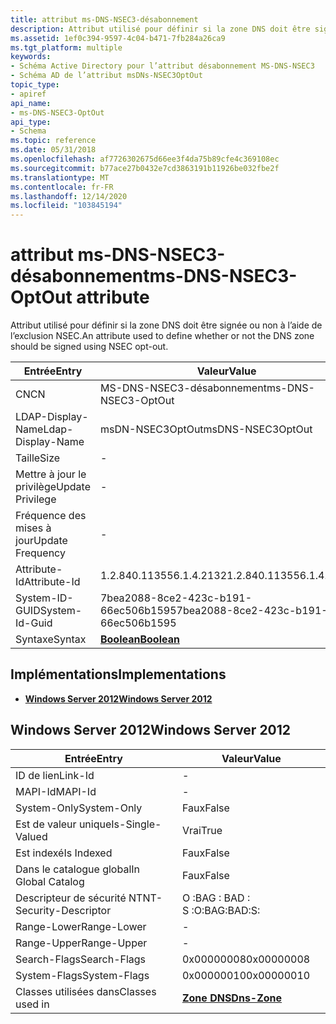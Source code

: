 ```yaml
---
title: attribut ms-DNS-NSEC3-désabonnement
description: Attribut utilisé pour définir si la zone DNS doit être signée ou non à l’aide de l’exclusion NSEC.
ms.assetid: 1ef0c394-9597-4c04-b471-7fb284a26ca9
ms.tgt_platform: multiple
keywords:
- Schéma Active Directory pour l’attribut désabonnement MS-DNS-NSEC3
- Schéma AD de l’attribut msDNs-NSEC3OptOut
topic_type:
- apiref
api_name:
- ms-DNS-NSEC3-OptOut
api_type:
- Schema
ms.topic: reference
ms.date: 05/31/2018
ms.openlocfilehash: af7726302675d66ee3f4da75b89cfe4c369108ec
ms.sourcegitcommit: b77ace27b0432e7cd3863191b11926be032fbe2f
ms.translationtype: MT
ms.contentlocale: fr-FR
ms.lasthandoff: 12/14/2020
ms.locfileid: "103845194"
---
```

# <a name="ms-dns-nsec3-optout-attribute"></a><span data-ttu-id="5d0f1-105">attribut ms-DNS-NSEC3-désabonnement</span><span class="sxs-lookup"><span data-stu-id="5d0f1-105">ms-DNS-NSEC3-OptOut attribute</span></span>

<span data-ttu-id="5d0f1-106">Attribut utilisé pour définir si la zone DNS doit être signée ou non à l’aide de l’exclusion NSEC.</span><span class="sxs-lookup"><span data-stu-id="5d0f1-106">An attribute used to define whether or not the DNS zone should be signed using NSEC opt-out.</span></span>



| <span data-ttu-id="5d0f1-107">Entrée</span><span class="sxs-lookup"><span data-stu-id="5d0f1-107">Entry</span></span> | <span data-ttu-id="5d0f1-108">Valeur</span><span class="sxs-lookup"><span data-stu-id="5d0f1-108">Value</span></span> |
|-------------------|--------------------------------------|
| <span data-ttu-id="5d0f1-109">CN</span><span class="sxs-lookup"><span data-stu-id="5d0f1-109">CN</span></span>                | <span data-ttu-id="5d0f1-110">MS-DNS-NSEC3-désabonnement</span><span class="sxs-lookup"><span data-stu-id="5d0f1-110">ms-DNS-NSEC3-OptOut</span></span>                  |
| <span data-ttu-id="5d0f1-111">LDAP-Display-Name</span><span class="sxs-lookup"><span data-stu-id="5d0f1-111">Ldap-Display-Name</span></span> | <span data-ttu-id="5d0f1-112">msDN-NSEC3OptOut</span><span class="sxs-lookup"><span data-stu-id="5d0f1-112">msDNS-NSEC3OptOut</span></span>                    |
| <span data-ttu-id="5d0f1-113">Taille</span><span class="sxs-lookup"><span data-stu-id="5d0f1-113">Size</span></span>              | \-                                   |
| <span data-ttu-id="5d0f1-114">Mettre à jour le privilège</span><span class="sxs-lookup"><span data-stu-id="5d0f1-114">Update Privilege</span></span>  | \-                                   |
| <span data-ttu-id="5d0f1-115">Fréquence des mises à jour</span><span class="sxs-lookup"><span data-stu-id="5d0f1-115">Update Frequency</span></span>  | \-                                   |
| <span data-ttu-id="5d0f1-116">Attribute-Id</span><span class="sxs-lookup"><span data-stu-id="5d0f1-116">Attribute-Id</span></span>      | <span data-ttu-id="5d0f1-117">1.2.840.113556.1.4.2132</span><span class="sxs-lookup"><span data-stu-id="5d0f1-117">1.2.840.113556.1.4.2132</span></span>              |
| <span data-ttu-id="5d0f1-118">System-ID-GUID</span><span class="sxs-lookup"><span data-stu-id="5d0f1-118">System-Id-Guid</span></span>    | <span data-ttu-id="5d0f1-119">7bea2088-8ce2-423c-b191-66ec506b1595</span><span class="sxs-lookup"><span data-stu-id="5d0f1-119">7bea2088-8ce2-423c-b191-66ec506b1595</span></span> |
| <span data-ttu-id="5d0f1-120">Syntaxe</span><span class="sxs-lookup"><span data-stu-id="5d0f1-120">Syntax</span></span>            | [<span data-ttu-id="5d0f1-121">**Boolean**</span><span class="sxs-lookup"><span data-stu-id="5d0f1-121">**Boolean**</span></span>](s-boolean.md)         |



## <a name="implementations"></a><span data-ttu-id="5d0f1-122">Implémentations</span><span class="sxs-lookup"><span data-stu-id="5d0f1-122">Implementations</span></span>

-   [<span data-ttu-id="5d0f1-123">**Windows Server 2012**</span><span class="sxs-lookup"><span data-stu-id="5d0f1-123">**Windows Server 2012**</span></span>](#windows-server-2012)

## <a name="windows-server-2012"></a><span data-ttu-id="5d0f1-124">Windows Server 2012</span><span class="sxs-lookup"><span data-stu-id="5d0f1-124">Windows Server 2012</span></span>



| <span data-ttu-id="5d0f1-125">Entrée</span><span class="sxs-lookup"><span data-stu-id="5d0f1-125">Entry</span></span> | <span data-ttu-id="5d0f1-126">Valeur</span><span class="sxs-lookup"><span data-stu-id="5d0f1-126">Value</span></span> |
|------------------------|------------------------------------------|
| <span data-ttu-id="5d0f1-127">ID de lien</span><span class="sxs-lookup"><span data-stu-id="5d0f1-127">Link-Id</span></span>                | \-                                       |
| <span data-ttu-id="5d0f1-128">MAPI-Id</span><span class="sxs-lookup"><span data-stu-id="5d0f1-128">MAPI-Id</span></span>                | \-                                       |
| <span data-ttu-id="5d0f1-129">System-Only</span><span class="sxs-lookup"><span data-stu-id="5d0f1-129">System-Only</span></span>            | <span data-ttu-id="5d0f1-130">Faux</span><span class="sxs-lookup"><span data-stu-id="5d0f1-130">False</span></span>                                    |
| <span data-ttu-id="5d0f1-131">Est de valeur unique</span><span class="sxs-lookup"><span data-stu-id="5d0f1-131">Is-Single-Valued</span></span>       | <span data-ttu-id="5d0f1-132">Vrai</span><span class="sxs-lookup"><span data-stu-id="5d0f1-132">True</span></span>                                     |
| <span data-ttu-id="5d0f1-133">Est indexé</span><span class="sxs-lookup"><span data-stu-id="5d0f1-133">Is Indexed</span></span>             | <span data-ttu-id="5d0f1-134">Faux</span><span class="sxs-lookup"><span data-stu-id="5d0f1-134">False</span></span>                                    |
| <span data-ttu-id="5d0f1-135">Dans le catalogue global</span><span class="sxs-lookup"><span data-stu-id="5d0f1-135">In Global Catalog</span></span>      | <span data-ttu-id="5d0f1-136">Faux</span><span class="sxs-lookup"><span data-stu-id="5d0f1-136">False</span></span>                                    |
| <span data-ttu-id="5d0f1-137">Descripteur de sécurité NT</span><span class="sxs-lookup"><span data-stu-id="5d0f1-137">NT-Security-Descriptor</span></span> | <span data-ttu-id="5d0f1-138">O :BAG : BAD : S :</span><span class="sxs-lookup"><span data-stu-id="5d0f1-138">O:BAG:BAD:S:</span></span>                             |
| <span data-ttu-id="5d0f1-139">Range-Lower</span><span class="sxs-lookup"><span data-stu-id="5d0f1-139">Range-Lower</span></span>            | \-                                       |
| <span data-ttu-id="5d0f1-140">Range-Upper</span><span class="sxs-lookup"><span data-stu-id="5d0f1-140">Range-Upper</span></span>            | \-                                       |
| <span data-ttu-id="5d0f1-141">Search-Flags</span><span class="sxs-lookup"><span data-stu-id="5d0f1-141">Search-Flags</span></span>           | <span data-ttu-id="5d0f1-142">0x00000008</span><span class="sxs-lookup"><span data-stu-id="5d0f1-142">0x00000008</span></span>                               |
| <span data-ttu-id="5d0f1-143">System-Flags</span><span class="sxs-lookup"><span data-stu-id="5d0f1-143">System-Flags</span></span>           | <span data-ttu-id="5d0f1-144">0x00000010</span><span class="sxs-lookup"><span data-stu-id="5d0f1-144">0x00000010</span></span>                               |
| <span data-ttu-id="5d0f1-145">Classes utilisées dans</span><span class="sxs-lookup"><span data-stu-id="5d0f1-145">Classes used in</span></span>        | [<span data-ttu-id="5d0f1-146">**Zone DNS**</span><span class="sxs-lookup"><span data-stu-id="5d0f1-146">**Dns-Zone**</span></span>](c-dnszone.md)<br/> |



 

 





